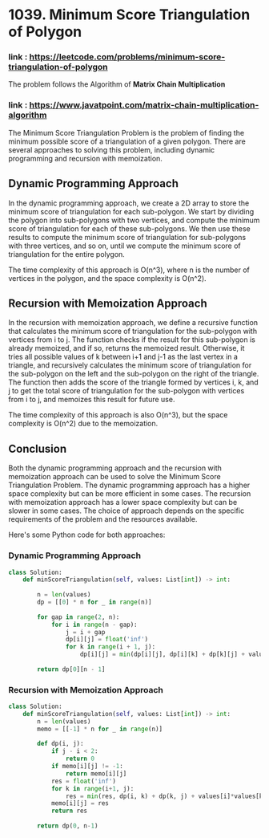 # 1039. Minimum Score Triangulation of Polygon

### link : https://leetcode.com/problems/minimum-score-triangulation-of-polygon

The problem follows the Algorithm of <b> Matrix Chain Multiplication</b>

### link : https://www.javatpoint.com/matrix-chain-multiplication-algorithm

The Minimum Score Triangulation Problem is the problem of finding the minimum possible score of a triangulation of a given polygon. There are several approaches to solving this problem, including dynamic programming and recursion with memoization.

## Dynamic Programming Approach

In the dynamic programming approach, we create a 2D array to store the minimum score of triangulation for each sub-polygon. We start by dividing the polygon into sub-polygons with two vertices, and compute the minimum score of triangulation for each of these sub-polygons. We then use these results to compute the minimum score of triangulation for sub-polygons with three vertices, and so on, until we compute the minimum score of triangulation for the entire polygon.

The time complexity of this approach is O(n^3), where n is the number of vertices in the polygon, and the space complexity is O(n^2).

## Recursion with Memoization Approach

In the recursion with memoization approach, we define a recursive function that calculates the minimum score of triangulation for the sub-polygon with vertices from i to j. The function checks if the result for this sub-polygon is already memoized, and if so, returns the memoized result. Otherwise, it tries all possible values of k between i+1 and j-1 as the last vertex in a triangle, and recursively calculates the minimum score of triangulation for the sub-polygon on the left and the sub-polygon on the right of the triangle. The function then adds the score of the triangle formed by vertices i, k, and j to get the total score of triangulation for the sub-polygon with vertices from i to j, and memoizes this result for future use.

The time complexity of this approach is also O(n^3), but the space complexity is O(n^2) due to the memoization.

## Conclusion

Both the dynamic programming approach and the recursion with memoization approach can be used to solve the Minimum Score Triangulation Problem. The dynamic programming approach has a higher space complexity but can be more efficient in some cases. The recursion with memoization approach has a lower space complexity but can be slower in some cases. The choice of approach depends on the specific requirements of the problem and the resources available.

Here's some Python code for both approaches:

### Dynamic Programming Approach

```python
class Solution:
    def minScoreTriangulation(self, values: List[int]) -> int:
          
        n = len(values)
        dp = [[0] * n for _ in range(n)]
        
        for gap in range(2, n):
            for i in range(n - gap):
                j = i + gap
                dp[i][j] = float('inf')
                for k in range(i + 1, j):
                    dp[i][j] = min(dp[i][j], dp[i][k] + dp[k][j] + values[i] * values[k] * values[j])
                    
        return dp[0][n - 1]
```
### Recursion with Memoization Approach

```python
class Solution:
    def minScoreTriangulation(self, values: List[int]) -> int:
        n = len(values)
        memo = [[-1] * n for _ in range(n)]
        
        def dp(i, j):
            if j - i < 2:
                return 0
            if memo[i][j] != -1:
                return memo[i][j]
            res = float('inf')
            for k in range(i+1, j):
                res = min(res, dp(i, k) + dp(k, j) + values[i]*values[k]*values[j])
            memo[i][j] = res
            return res
        
        return dp(0, n-1)

```
